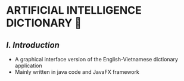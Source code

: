   # **ARTIFICIAL INTELLIGENCE DICTIONARY 🧠**
  
 ## ***I. Introduction***
 + A graphical interface version of the English-Vietnamese dictionary application
 + Mainly written in java code and JavaFX framework
